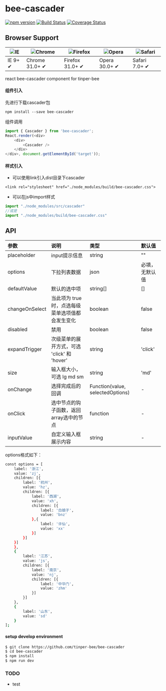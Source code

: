 # bee-cascader

[![npm version](https://img.shields.io/npm/v/bee-cascader.svg)](https://www.npmjs.com/package/bee-cascader)
[![Build Status](https://img.shields.io/travis/tinper-bee/bee-cascader/master.svg)](https://travis-ci.org/tinper-bee/bee-cascader)
[![Coverage Status](https://coveralls.io/repos/github/tinper-bee/bee-cascader/badge.svg?branch=master)](https://coveralls.io/github/tinper-bee/bee-cascader?branch=master)


## Browser Support

|![IE](https://raw.github.com/alrra/browser-logos/master/internet-explorer/internet-explorer_48x48.png) | ![Chrome](https://raw.github.com/alrra/browser-logos/master/chrome/chrome_48x48.png) | ![Firefox](https://raw.github.com/alrra/browser-logos/master/firefox/firefox_48x48.png) | ![Opera](https://raw.github.com/alrra/browser-logos/master/opera/opera_48x48.png) | ![Safari](https://raw.github.com/alrra/browser-logos/master/safari/safari_48x48.png)|
| --- | --- | --- | --- | --- |
| IE 9+ ✔ | Chrome 31.0+ ✔ | Firefox 31.0+ ✔ | Opera 30.0+ ✔ | Safari 7.0+ ✔ |


react bee-cascader component for tinper-bee

#### 组件引入
先进行下载cascader包
```
npm install --save bee-cascader
```
组件调用
```js
import { Cascader } from 'bee-cascader';
React.render(<div>
    <div>
        <Cascader />
    </div>
</div>, document.getElementById('target'));
```
#### 样式引入
- 可以使用link引入dist目录下cascader
```
<link rel="stylesheet" href="./node_modules/build/bee-cascader.css">
```
- 可以在js中import样式
```js
import "./node_modules/src/cascader"
//或是
import "./node_modules/build/bee-cascader.css"
```



## API

|参数|说明|类型|默认值|
|:---|:----|:---|:------|
|placeholder	|input提示信息|	string	|""|
|options	|下拉列表数据	|json|	必填，无默认值|
|defaultValue|默认的选中项|	string[]|[]|
|changeOnSelect|当此项为 true 时，点选每级菜单选项值都会发生变化|	boolean|false|
|disabled|禁用|	boolean|false|
|expandTrigger|次级菜单的展开方式，可选 'click' 和 'hover'|	string|'click'|
|size|输入框大小，可选 lg md sm|	string|'md'|
|onChange   |选择完成后的回调| Function(value, selectedOptions)|	-|
|onClick	|选中节点的钩子函数，返回array选中的节点| function |	-|
|inputValue	|自定义输入框展示内容| string |	-|


options格式如下：
```bash
const options = [
	label: '浙江',
	value: 'zj',
	children: [{
		label: '杭州',
		value: 'hz',
		children: [{
			label: '西湖',
			value: 'xh',
			children: [{
				label: '白娘子',
				value: 'bnz'
			},{
				label: '许仙',
				value: 'xx'
			}]
		}]
	}]
	},
	{
		label: '江苏',
		value: 'js',
		children: [{
			label: '南京',
			value: 'nj',
			children: [{
				label: '中华门',
				value: 'zhm'
			}]
		}]
 	},
 	{
		label: '山东',
 	    value: 'sd'
 	}
];
```

#### setup develop environment

```sh
$ git clone https://github.com/tinper-bee/bee-cascader
$ cd bee-cascader
$ npm install
$ npm run dev
```
### TODO
- test


